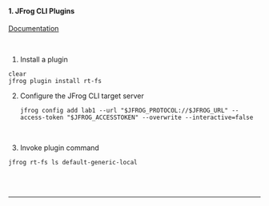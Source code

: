 
<br>

#### 1. JFrog CLI Plugins  

[Documentation](https://github.com/jfrog/jfrog-cli-plugins-reg)   

<br/>

1. Install a plugin  

  ```execute-2
  clear
  jfrog plugin install rt-fs
  ```

2. Configure the JFrog CLI target server  

    ```execute-2
    jfrog config add lab1 --url "$JFROG_PROTOCOL://$JFROG_URL" --access-token "$JFROG_ACCESSTOKEN" --overwrite --interactive=false
    ```

<br/>

3. Invoke plugin command  

  ```execute-2
  jfrog rt-fs ls default-generic-local
  ```

<br/>


<br/>

---
